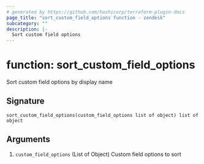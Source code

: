 ```yaml
---
# generated by https://github.com/hashicorp/terraform-plugin-docs
page_title: "sort_custom_field_options function - zendesk"
subcategory: ""
description: |-
  Sort custom field options
---
```


# function: sort_custom_field_options

Sort custom field options by display name



## Signature

<!-- signature generated by tfplugindocs -->
```text
sort_custom_field_options(custom_field_options list of object) list of object
```

## Arguments

<!-- arguments generated by tfplugindocs -->
1. `custom_field_options` (List of Object) Custom field options to sort

